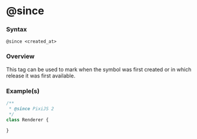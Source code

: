 # @since

### Syntax

`@since <created_at>`

### Overview

This tag can be used to mark when the symbol was first created or in which release it was first available.

### Example(s)

```js
/**
 * @since PixiJS 2
 */
class Renderer {
  
}
```
